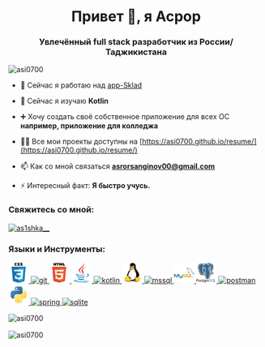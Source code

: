<h1 align="center">Привет 👋, я Асрор</h1>
<h3 align="center">Увлечённый full stack разработчик из России/Таджикистана</h3>

<p align="left"> <img src="https://komarev.com/ghpvc/?username=asi0700&label=Profile%20views&color=0e75b6&style=flat" alt="asi0700" /> </p>

- 🔭 Сейчас я работаю над [app-Sklad](https://github.com/asi0700/Practic)

- 🌱 Сейчас я изучаю **Kotlin**

- ➕ Хочу создать своё собственное приложение для всех ОС **например, приложение для колледжа**

- 👨‍💻 Все мои проекты доступны на [https://asi0700.github.io/resume/](https://asi0700.github.io/resume/)

- 📫 Как со мной связаться **asrorsanginov00@gmail.com**

- ⚡ Интересный факт: **Я быстро учусь.**

<h3 align="left">Свяжитесь со мной:</h3>
<p align="left">
<a href="https://instagram.com/as1shka__" target="blank"><img align="center" src="https://raw.githubusercontent.com/rahuldkjain/github-profile-readme-generator/master/src/images/icons/Social/instagram.svg" alt="as1shka__" height="30" width="40" /></a>
</p>

<h3 align="left">Языки и Инструменты:</h3>
<p align="left"> <a href="https://www.w3schools.com/css/" target="_blank" rel="noreferrer"> <img src="https://raw.githubusercontent.com/devicons/devicon/master/icons/css3/css3-original-wordmark.svg" alt="css3" width="40" height="40"/> </a> <a href="https://git-scm.com/" target="_blank" rel="noreferrer"> <img src="https://www.vectorlogo.zone/logos/git-scm/git-scm-icon.svg" alt="git" width="40" height="40"/> </a> <a href="https://www.w3.org/html/" target="_blank" rel="noreferrer"> <img src="https://raw.githubusercontent.com/devicons/devicon/master/icons/html5/html5-original-wordmark.svg" alt="html5" width="40" height="40"/> </a> <a href="https://www.java.com" target="_blank" rel="noreferrer"> <img src="https://raw.githubusercontent.com/devicons/devicon/master/icons/java/java-original.svg" alt="java" width="40" height="40"/> </a> <a href="https://kotlinlang.org" target="_blank" rel="noreferrer"> <img src="https://www.vectorlogo.zone/logos/kotlinlang/kotlinlang-icon.svg" alt="kotlin" width="40" height="40"/> </a> <a href="https://www.linux.org/" target="_blank" rel="noreferrer"> <img src="https://raw.githubusercontent.com/devicons/devicon/master/icons/linux/linux-original.svg" alt="linux" width="40" height="40"/> </a> <a href="https://www.microsoft.com/en-us/sql-server" target="_blank" rel="noreferrer"> <img src="https://www.svgrepo.com/show/303229/microsoft-sql-server-logo.svg" alt="mssql" width="40" height="40"/> </a> <a href="https://www.mysql.com/" target="_blank" rel="noreferrer"> <img src="https://raw.githubusercontent.com/devicons/devicon/master/icons/mysql/mysql-original-wordmark.svg" alt="mysql" width="40" height="40"/> </a> <a href="https://www.postgresql.org" target="_blank" rel="noreferrer"> <img src="https://raw.githubusercontent.com/devicons/devicon/master/icons/postgresql/postgresql-original-wordmark.svg" alt="postgresql" width="40" height="40"/> </a> <a href="https://postman.com" target="_blank" rel="noreferrer"> <img src="https://www.vectorlogo.zone/logos/getpostman/getpostman-icon.svg" alt="postman" width="40" height="40"/> </a> <a href="https://www.python.org" target="_blank" rel="noreferrer"> <img src="https://raw.githubusercontent.com/devicons/devicon/master/icons/python/python-original.svg" alt="python" width="40" height="40"/> </a> <a href="https://spring.io/" target="_blank" rel="noreferrer"> <img src="https://www.vectorlogo.zone/logos/springio/springio-icon.svg" alt="spring" width="40" height="40"/> </a> <a href="https://www.sqlite.org/" target="_blank" rel="noreferrer"> <img src="https://www.vectorlogo.zone/logos/sqlite/sqlite-icon.svg" alt="sqlite" width="40" height="40"/> </a> </p>

<p> <img align="center" src="https://github-readme-stats.vercel.app/api?username=asi0700&show_icons=true&locale=en" alt="asi0700" /></p>

<p><img align="center" src="https://github-readme-streak-stats.vercel.app/?user=asi0700&" alt="asi0700" /></p>
